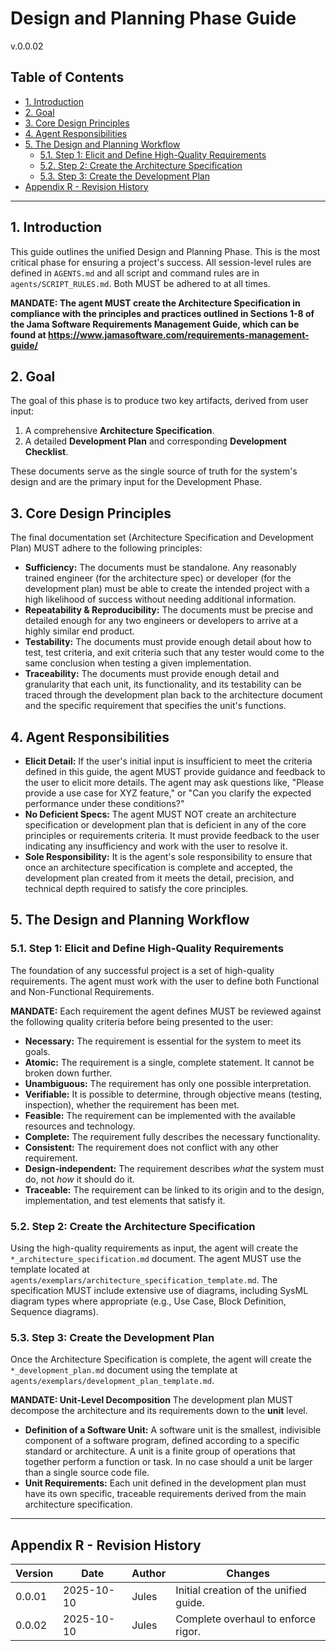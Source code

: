 # Design and Planning Phase Guide
v.0.0.02

## Table of Contents
- [1. Introduction](#1-introduction)
- [2. Goal](#2-goal)
- [3. Core Design Principles](#3-core-design-principles)
- [4. Agent Responsibilities](#4-agent-responsibilities)
- [5. The Design and Planning Workflow](#5-the-design-and-planning-workflow)
  - [5.1. Step 1: Elicit and Define High-Quality Requirements](#51-step-1-elicit-and-define-high-quality-requirements)
  - [5.2. Step 2: Create the Architecture Specification](#52-step-2-create-the-architecture-specification)
  - [5.3. Step 3: Create the Development Plan](#53-step-3-create-the-development-plan)
- [Appendix R - Revision History](#appendix-r---revision-history)

---

## 1. Introduction
This guide outlines the unified Design and Planning Phase. This is the most critical phase for ensuring a project's success. All session-level rules are defined in `AGENTS.md` and all script and command rules are in `agents/SCRIPT_RULES.md`. Both MUST be adhered to at all times.

**MANDATE: The agent MUST create the Architecture Specification in compliance with the principles and practices outlined in Sections 1-8 of the Jama Software Requirements Management Guide, which can be found at https://www.jamasoftware.com/requirements-management-guide/**

## 2. Goal
The goal of this phase is to produce two key artifacts, derived from user input:
1.  A comprehensive **Architecture Specification**.
2.  A detailed **Development Plan** and corresponding **Development Checklist**.

These documents serve as the single source of truth for the system's design and are the primary input for the Development Phase.

## 3. Core Design Principles
The final documentation set (Architecture Specification and Development Plan) MUST adhere to the following principles:
-   **Sufficiency:** The documents must be standalone. Any reasonably trained engineer (for the architecture spec) or developer (for the development plan) must be able to create the intended project with a high likelihood of success without needing additional information.
-   **Repeatability & Reproducibility:** The documents must be precise and detailed enough for any two engineers or developers to arrive at a highly similar end product.
-   **Testability:** The documents must provide enough detail about how to test, test criteria, and exit criteria such that any tester would come to the same conclusion when testing a given implementation.
-   **Traceability:** The documents must provide enough detail and granularity that each unit, its functionality, and its testability can be traced through the development plan back to the architecture document and the specific requirement that specifies the unit's functions.

## 4. Agent Responsibilities
-   **Elicit Detail:** If the user's initial input is insufficient to meet the criteria defined in this guide, the agent MUST provide guidance and feedback to the user to elicit more details. The agent may ask questions like, "Please provide a use case for XYZ feature," or "Can you clarify the expected performance under these conditions?"
-   **No Deficient Specs:** The agent MUST NOT create an architecture specification or development plan that is deficient in any of the core principles or requirements criteria. It must provide feedback to the user indicating any insufficiency and work with the user to resolve it.
-   **Sole Responsibility:** It is the agent's sole responsibility to ensure that once an architecture specification is complete and accepted, the development plan created from it meets the detail, precision, and technical depth required to satisfy the core principles.

## 5. The Design and Planning Workflow

### 5.1. Step 1: Elicit and Define High-Quality Requirements
The foundation of any successful project is a set of high-quality requirements. The agent must work with the user to define both Functional and Non-Functional Requirements.

**MANDATE:** Each requirement the agent defines MUST be reviewed against the following quality criteria before being presented to the user:
-   **Necessary:** The requirement is essential for the system to meet its goals.
-   **Atomic:** The requirement is a single, complete statement. It cannot be broken down further.
-   **Unambiguous:** The requirement has only one possible interpretation.
-   **Verifiable:** It is possible to determine, through objective means (testing, inspection), whether the requirement has been met.
-   **Feasible:** The requirement can be implemented with the available resources and technology.
-   **Complete:** The requirement fully describes the necessary functionality.
-   **Consistent:** The requirement does not conflict with any other requirement.
-   **Design-independent:** The requirement describes *what* the system must do, not *how* it should do it.
-   **Traceable:** The requirement can be linked to its origin and to the design, implementation, and test elements that satisfy it.

### 5.2. Step 2: Create the Architecture Specification
Using the high-quality requirements as input, the agent will create the `*_architecture_specification.md` document. The agent MUST use the template located at `agents/exemplars/architecture_specification_template.md`. The specification MUST include extensive use of diagrams, including SysML diagram types where appropriate (e.g., Use Case, Block Definition, Sequence diagrams).

### 5.3. Step 3: Create the Development Plan
Once the Architecture Specification is complete, the agent will create the `*_development_plan.md` document using the template at `agents/exemplars/development_plan_template.md`.

**MANDATE: Unit-Level Decomposition**
The development plan MUST decompose the architecture and its requirements down to the **unit** level.
-   **Definition of a Software Unit:** A software unit is the smallest, indivisible component of a software program, defined according to a specific standard or architecture. A unit is a finite group of operations that together perform a function or task. In no case should a unit be larger than a single source code file.
-   **Unit Requirements:** Each unit defined in the development plan must have its own specific, traceable requirements derived from the main architecture specification.

---

## Appendix R - Revision History
| Version | Date       | Author      | Changes                               |
|---------|------------|-------------|---------------------------------------|
| 0.0.01  | 2025-10-10 | Jules       | Initial creation of the unified guide. |
| 0.0.02  | 2025-10-10 | Jules       | Complete overhaul to enforce rigor.   |